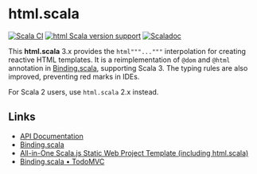 # html.scala

[![Scala CI](https://github.com/Atry/html.scala/actions/workflows/scala.yml/badge.svg)](https://github.com/Atry/html.scala/actions/workflows/scala.yml)
[![html Scala version support](https://index.scala-lang.org/atry/html.scala/html/latest.svg)](https://index.scala-lang.org/atry/html.scala/html)
[![Scaladoc](https://javadoc.io/badge/com.yang-bo/html_sjs1_3.svg?label=Scaladoc)](https://javadoc.io/page/com.yang-bo/html_sjs1_3/latest/com/yang_bo/html.html)


This **html.scala** 3.x provides the `html"""..."""` interpolation for creating reactive HTML templates. It is a reimplementation of `@dom` and `@html` annotation in [Binding.scala](https://github.com/ThoughtWorksInc/Binding.scala), supporting Scala 3. The typing rules are also improved, preventing red marks in IDEs.

For Scala 2 users, use `html.scala` 2.x instead.

## Links

* [API Documentation](https://javadoc.io/page/com.yang-bo/html_sjs1_3/latest/com/yang_bo/html.html)
* [Binding.scala](https://github.com/ThoughtWorksInc/Binding.scala/)
* [All-in-One Scala.js Static Web Project Template (including html.scala)](https://github.com/Atry/scalajs-all-in-one-template)
* [Binding.scala • TodoMVC](http://todomvc.com/examples/binding-scala/)

